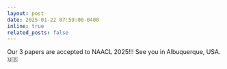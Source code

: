 ```yaml
---
layout: post
date: 2025-01-22 07:59:00-0400
inline: true
related_posts: false
---
```


Our 3 papers are accepted to NAACL 2025!!! See you in Albuquerque, USA. 🇺🇸
